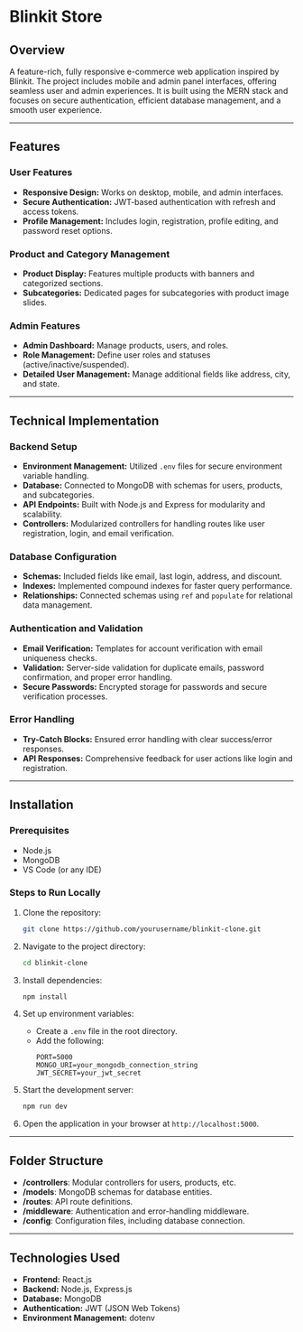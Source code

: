 # Blinkit Store

## Overview
A feature-rich, fully responsive e-commerce web application inspired by Blinkit. The project includes mobile and admin panel interfaces, offering seamless user and admin experiences. It is built using the MERN stack and focuses on secure authentication, efficient database management, and a smooth user experience.

---

## Features

### User Features
- **Responsive Design:** Works on desktop, mobile, and admin interfaces.
- **Secure Authentication:** JWT-based authentication with refresh and access tokens.
- **Profile Management:** Includes login, registration, profile editing, and password reset options.

### Product and Category Management
- **Product Display:** Features multiple products with banners and categorized sections.
- **Subcategories:** Dedicated pages for subcategories with product image slides.

### Admin Features
- **Admin Dashboard:** Manage products, users, and roles.
- **Role Management:** Define user roles and statuses (active/inactive/suspended).
- **Detailed User Management:** Manage additional fields like address, city, and state.

---

## Technical Implementation

### Backend Setup
- **Environment Management:** Utilized `.env` files for secure environment variable handling.
- **Database:** Connected to MongoDB with schemas for users, products, and subcategories.
- **API Endpoints:** Built with Node.js and Express for modularity and scalability.
- **Controllers:** Modularized controllers for handling routes like user registration, login, and email verification.

### Database Configuration
- **Schemas:** Included fields like email, last login, address, and discount.
- **Indexes:** Implemented compound indexes for faster query performance.
- **Relationships:** Connected schemas using `ref` and `populate` for relational data management.

### Authentication and Validation
- **Email Verification:** Templates for account verification with email uniqueness checks.
- **Validation:** Server-side validation for duplicate emails, password confirmation, and proper error handling.
- **Secure Passwords:** Encrypted storage for passwords and secure verification processes.

### Error Handling
- **Try-Catch Blocks:** Ensured error handling with clear success/error responses.
- **API Responses:** Comprehensive feedback for user actions like login and registration.

---

## Installation

### Prerequisites
- Node.js
- MongoDB
- VS Code (or any IDE)

### Steps to Run Locally
1. Clone the repository:
   ```bash
   git clone https://github.com/yourusername/blinkit-clone.git
   ```

2. Navigate to the project directory:
   ```bash
   cd blinkit-clone
   ```

3. Install dependencies:
   ```bash
   npm install
   ```

4. Set up environment variables:
   - Create a `.env` file in the root directory.
   - Add the following:
     ```env
     PORT=5000
     MONGO_URI=your_mongodb_connection_string
     JWT_SECRET=your_jwt_secret
     ```

5. Start the development server:
   ```bash
   npm run dev
   ```

6. Open the application in your browser at `http://localhost:5000`.

---

## Folder Structure
- **/controllers**: Modular controllers for users, products, etc.
- **/models**: MongoDB schemas for database entities.
- **/routes**: API route definitions.
- **/middleware**: Authentication and error-handling middleware.
- **/config**: Configuration files, including database connection.

---

## Technologies Used
- **Frontend:** React.js
- **Backend:** Node.js, Express.js
- **Database:** MongoDB
- **Authentication:** JWT (JSON Web Tokens)
- **Environment Management:** dotenv

